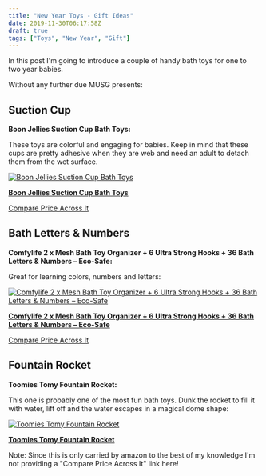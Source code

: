 ```yaml
---
title: "New Year Toys - Gift Ideas"
date: 2019-11-30T06:17:58Z
draft: true
tags: ["Toys", "New Year", "Gift"]
---
```


<!-- # Ultimate New Year Toys Guide -->
In this post I'm going to introduce a couple of handy bath toys for one to two year babies.

Without any further due MUSG presents:

## Suction Cup
**Boon Jellies Suction Cup Bath Toys:**

These toys are colorful and engaging for babies. Keep in mind that these cups are pretty adhesive when they are web and need an adult to detach them from the wet surface.

[![Boon Jellies Suction Cup Bath Toys](https://images-na.ssl-images-amazon.com/images/I/71qla4ysStL._SL500_.jpg)](https://www.amazon.com/gp/product/B017IQZA76/ref=ppx_yo_dt_b_asin_title_o08_s00?ie=UTF8&amp;psc=1&_encoding=UTF8&tag=didellc-20&linkCode=ur2&linkId=0e62c87b146eb329d64b76d9ff168eb7&camp=1789&creative=9325)

[**Boon Jellies Suction Cup Bath Toys**](https://www.amazon.com/gp/product/B017IQZA76/ref=ppx_yo_dt_b_asin_title_o08_s00?ie=UTF8&amp;psc=1&_encoding=UTF8&tag=didellc-20&linkCode=ur2&linkId=0e62c87b146eb329d64b76d9ff168eb7&camp=1789&creative=9325)


[Compare Price Across It](http://comparepriceacross.com:1313/?sqr=suction%20cups%20toys)


<!--more-->

<script async src="https://pagead2.googlesyndication.com/pagead/js/adsbygoogle.js"></script>
<!-- cpa -->
<ins class="adsbygoogle"
     style="display:block"
     data-ad-client="ca-pub-2843564932689995"
     data-ad-slot="3526097725"
     data-ad-format="auto"
     data-full-width-responsive="true"></ins>
<script>
     (adsbygoogle = window.adsbygoogle || []).push({});
</script>

## Bath Letters & Numbers
**Comfylife 2 x Mesh Bath Toy Organizer + 6 Ultra Strong Hooks + 36 Bath Letters & Numbers – Eco-Safe:**

Great for learning colors, numbers and letters:

[![Comfylife 2 x Mesh Bath Toy Organizer + 6 Ultra Strong Hooks + 36 Bath Letters & Numbers – Eco-Safe](https://images-na.ssl-images-amazon.com/images/I/91kG7tn40nL._SL450_.jpg)](https://www.amazon.com/dp/B0763MSYLZ/ref=sspa_dk_detail_1?&amp;psc=1&_encoding=UTF8&tag=didellc-20&linkCode=ur2&linkId=0e62c87b146eb329d64b76d9ff168eb7&camp=1789&creative=9325)

[**Comfylife 2 x Mesh Bath Toy Organizer + 6 Ultra Strong Hooks + 36 Bath Letters & Numbers – Eco-Safe**](https://www.amazon.com/dp/B0763MSYLZ/ref=sspa_dk_detail_1?&amp;psc=1&_encoding=UTF8&tag=didellc-20&linkCode=ur2&linkId=0e62c87b146eb329d64b76d9ff168eb7&camp=1789&creative=9325)

[Compare Price Across It](http://comparepriceacross.com:1313/?sqr=Bath%20Letters%20&%20Numbers)


<script async src="https://pagead2.googlesyndication.com/pagead/js/adsbygoogle.js"></script>
<!-- cpa -->
<ins class="adsbygoogle"
     style="display:block"
     data-ad-client="ca-pub-2843564932689995"
     data-ad-slot="3526097725"
     data-ad-format="auto"
     data-full-width-responsive="true"></ins>
<script>
     (adsbygoogle = window.adsbygoogle || []).push({});
</script>

## Fountain Rocket
**Toomies Tomy Fountain Rocket:**

This one is probably one of the most fun bath toys. Dunk the rocket to fill it with water, lift off and the water escapes in a magical dome shape:

[![Toomies Tomy Fountain Rocket](https://images-na.ssl-images-amazon.com/images/I/51R6LYS8tfL._SL500_.jpg)](https://www.amazon.com/gp/product/B00RZSRKL2/ref=ppx_yo_dt_b_asin_title_o00_s00?ie=UTF8&amp;psc=1&_encoding=UTF8&tag=didellc-20&linkCode=ur2&linkId=0e62c87b146eb329d64b76d9ff168eb7&camp=1789&creative=9325)

[**Toomies Tomy Fountain Rocket**](https://www.amazon.com/gp/product/B00RZSRKL2/ref=ppx_yo_dt_b_asin_title_o00_s00?ie=UTF8&amp;psc=1&_encoding=UTF8&tag=didellc-20&linkCode=ur2&linkId=0e62c87b146eb329d64b76d9ff168eb7&camp=1789&creative=9325)

Note: Since this is only carried by amazon to the best of my knowledge I'm not providing a "Compare Price Across It" link here!
